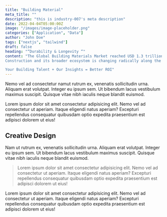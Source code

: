 ```yaml
---
title: "Building Material"
meta_title: ""
description: "this is industry-007's meta description"
date: 2022-04-04T05:00:00Z
image: "/images/image-placeholder.png"
categories: ["Application", "Data"]
author: "John Doe"
tags: ["nextjs", "tailwind"]
draft: false
heading: "“Durability & Longevity “"
content: "The Global Building Materials Market reached USD 1.3 trillion in 2022 and is expected to reach USD 1.7 trillion by 2030 growing with a CAGR of 3.9% during the forecast period 2023-2030. The demand for building materials is on the rise as a result of government investments in the construction of infrastructure, including public buildings, utilities and transportation systems
Construction and its broader ecosystem is changing radically along the entire value chain, accelerated by the global pandemic. Our Talent solutions & services helps Industry Leaders in onboarding competitive talent enabled with transformative ideas, effective execution, and deep capability-building strategic decisions in this dynamic complex environment to accelerate sustainable and inclusive growth.

Your Building Talent + Our Insights = Better ROI"
---
```


Nemo vel ad consectetur namut rutrum ex, venenatis sollicitudin urna. Aliquam erat volutpat. Integer eu ipsum sem. Ut bibendum lacus vestibulum maximus suscipit. Quisque vitae nibh iaculis neque blandit euismod.

Lorem ipsum dolor sit amet consectetur adipisicing elit. Nemo vel ad consectetur ut aperiam. Itaque eligendi natus aperiam? Excepturi repellendus consequatur quibusdam optio expedita praesentium est adipisci dolorem ut eius!

## Creative Design

Nam ut rutrum ex, venenatis sollicitudin urna. Aliquam erat volutpat. Integer eu ipsum sem. Ut bibendum lacus vestibulum maximus suscipit. Quisque vitae nibh iaculis neque blandit euismod.

> Lorem ipsum dolor sit amet consectetur adipisicing elit. Nemo vel ad consectetur ut aperiam. Itaque eligendi natus aperiam? Excepturi repellendus consequatur quibusdam optio expedita praesentium est adipisci dolorem ut eius!

Lorem ipsum dolor sit amet consectetur adipisicing elit. Nemo vel ad consectetur ut aperiam. Itaque eligendi natus aperiam? Excepturi repellendus consequatur quibusdam optio expedita praesentium est adipisci dolorem ut eius!
